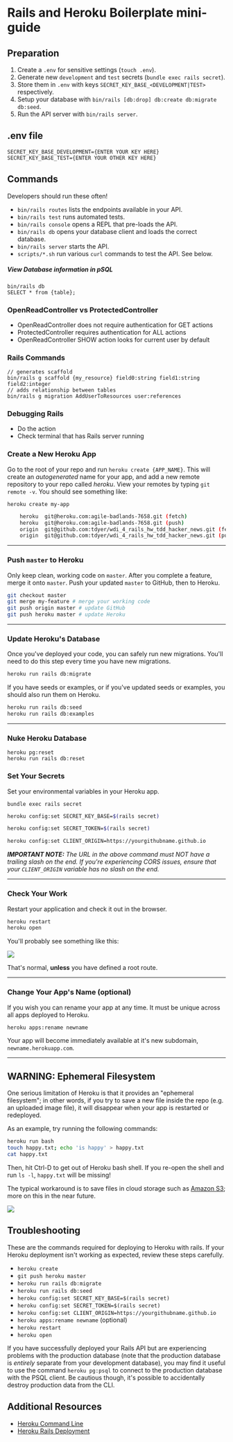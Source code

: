 # Rails and Heroku Boilerplate mini-guide

## Preparation

1. Create a `.env` for sensitive settings (`touch .env`).
1. Generate new `development` and `test` secrets (`bundle exec rails secret`).
1. Store them in `.env` with keys `SECRET_KEY_BASE_<DEVELOPMENT|TEST>`
   respectively.
1. Setup your database with `bin/rails [db:drop] db:create db:migrate db:seed`.
1. Run the API server with `bin/rails server`.

## .env file

```
SECRET_KEY_BASE_DEVELOPMENT={ENTER YOUR KEY HERE}
SECRET_KEY_BASE_TEST={ENTER YOUR OTHER KEY HERE}
```

## Commands

Developers should run these often!

- `bin/rails routes` lists the endpoints available in your API.
- `bin/rails test` runs automated tests.
- `bin/rails console` opens a REPL that pre-loads the API.
- `bin/rails db` opens your database client and loads the correct database.
- `bin/rails server` starts the API.
- `scripts/*.sh` run various `curl` commands to test the API. See below.

##### View Database information in pSQL

```
bin/rails db
SELECT * from {table};
```

### OpenReadController vs ProtectedController

- OpenReadController does not require authentication for GET actions
- ProtectedController requires authentication for ALL actions
- OpenReadController SHOW action looks for current user by default

### Rails Commands

```
// generates scaffold
bin/rails g scaffold {my_resource} field0:string field1:string field2:integer
// adds relationship between tables
bin/rails g migration AddUserToResources user:references
```

### Debugging Rails

- Do the action
- Check terminal that has Rails server running

### Create a New Heroku App

Go to the root of your repo and run `heroku create {APP_NAME}`. This will create an
_autogenerated_ name for your app, and add a new remote repository to your repo
 called _heroku_. View your remotes by typing `git remote -v`. You should see
something like:

```
heroku create my-app
```

```sh
    heroku  git@heroku.com:agile-badlands-7658.git (fetch)
    heroku  git@heroku.com:agile-badlands-7658.git (push)
    origin  git@github.com:tdyer/wdi_4_rails_hw_tdd_hacker_news.git (fetch)
    origin  git@github.com:tdyer/wdi_4_rails_hw_tdd_hacker_news.git (push)
```

---

### Push `master` to Heroku

Only keep clean, working code on `master`. After you complete a feature, merge
it onto `master`. Push your updated `master` to GitHub, then to Heroku.

```sh
git checkout master
git merge my-feature # merge your working code
git push origin master # update GitHub
git push heroku master # update Heroku
```

---

### Update Heroku's Database

Once you've deployed your code, you can safely run new migrations. You'll need
to do this step every time you have new migrations.

```sh
heroku run rails db:migrate
```

If you have seeds or examples, or if you've updated seeds or examples, you
should also run them on Heroku.

```sh
heroku run rails db:seed
heroku run rails db:examples
```

---

### Nuke Heroku Database

```
heroku pg:reset
heroku run rails db:reset
```

### Set Your Secrets


Set your environmental variables in your Heroku app.

```
bundle exec rails secret
```

```sh
heroku config:set SECRET_KEY_BASE=$(rails secret)
```

```sh
heroku config:set SECRET_TOKEN=$(rails secret)
```

```sh
heroku config:set CLIENT_ORIGIN=https://yourgithubname.github.io
```

_**IMPORTANT NOTE:** The URL in the above command must NOT have a trailing slash
on the end. If you're experiencing CORS issues, ensure that your `CLIENT_ORIGIN`
variable has no slash on the end._

---

### Check Your Work

Restart your application and check it out in the browser.

```sh
heroku restart
heroku open
```

You'll probably see something like this:

![](https://cloud.githubusercontent.com/assets/388761/13259005/93c9fdf6-da23-11e5-9c90-19c59580944a.png)

That's normal, **unless** you have defined a root route.

---

### Change Your App's Name (optional)

If you wish you can rename your app at any time. It must be unique across all
apps deployed to Heroku.

```sh
heroku apps:rename newname
```

Your app will become immediately available at it's new subdomain,
`newname.herokuapp.com`.

---

## WARNING: Ephemeral Filesystem

One serious limitation of Heroku is that it provides an "ephemeral filesystem";
in other words, if you try to save a new file inside the repo (e.g. an uploaded
image file), it will disappear when your app is restarted or redeployed.

As an example, try running the following commands:

```sh
heroku run bash
touch happy.txt; echo 'is happy' > happy.txt
cat happy.txt
```

Then, hit Ctrl-D to get out of Heroku bash shell. If you re-open the shell and
run `ls -l`, `happy.txt` will be missing!

The typical workaround is to save files in cloud storage such as [Amazon
S3](https://aws.amazon.com/s3/); more on this in the near future.

![](https://www.thehinzadventures.com/wp-content/uploads/2015/03/54843046.jpg)

## Troubleshooting

These are the commands required for deploying to Heroku with rails. If your
Heroku deployment isn't working as expected, review these steps carefully.

- `heroku create`
- `git push heroku master`
- `heroku run rails db:migrate`
- `heroku run rails db:seed`
- `heroku config:set SECRET_KEY_BASE=$(rails secret)`
- `heroku config:set SECRET_TOKEN=$(rails secret)`
- `heroku config:set CLIENT_ORIGIN=https://yourgithubname.github.io`
- `heroku apps:rename newname` (optional)
- `heroku restart`
- `heroku open`

If you have successfully deployed your Rails API but are experiencing problems
with the production database (note that the production database is _entirely_
separate from your development database), you may find it useful to use the
command `heroku pg:psql` to connect to the production database with the PSQL
client. Be cautious though, it's possible to accidentally destroy production
data from the CLI.

## Additional Resources

- [Heroku Command Line](https://devcenter.heroku.com/categories/command-line)
- [Heroku Rails Deployment](https://devcenter.heroku.com/articles/getting-started-with-rails5)
